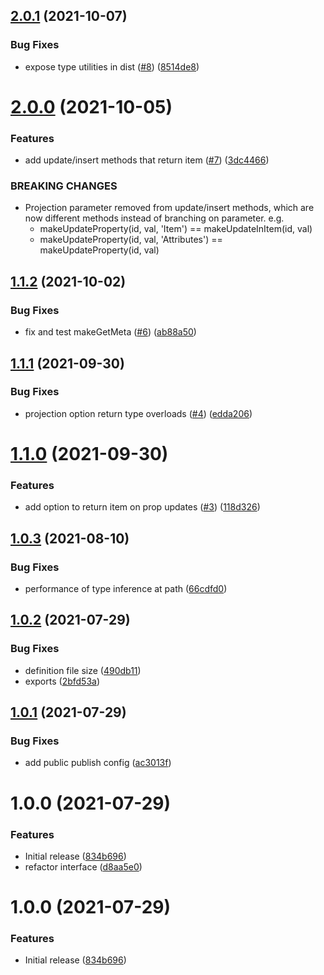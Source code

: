 ## [2.0.1](https://github.com/OS-Gurus/dynamodel/compare/v2.0.0...v2.0.1) (2021-10-07)


### Bug Fixes

* expose type utilities in dist ([#8](https://github.com/OS-Gurus/dynamodel/issues/8)) ([8514de8](https://github.com/OS-Gurus/dynamodel/commit/8514de8ab350b6895b51215a263f62ab17cbbf67))

# [2.0.0](https://github.com/OS-Gurus/dynamodel/compare/v1.1.2...v2.0.0) (2021-10-05)


### Features

* add update/insert methods that return item ([#7](https://github.com/OS-Gurus/dynamodel/issues/7)) ([3dc4466](https://github.com/OS-Gurus/dynamodel/commit/3dc4466a8fccda8368863486af4299739e7e553c))


### BREAKING CHANGES

* Projection parameter removed from update/insert methods, which are now different methods instead of branching on parameter. e.g.
  - makeUpdateProperty(id, val, 'Item') == makeUpdateInItem(id, val)
  - makeUpdateProperty(id, val, 'Attributes') == makeUpdateProperty(id, val)

## [1.1.2](https://github.com/OS-Gurus/dynamodel/compare/v1.1.1...v1.1.2) (2021-10-02)


### Bug Fixes

* fix and test makeGetMeta ([#6](https://github.com/OS-Gurus/dynamodel/issues/6)) ([ab88a50](https://github.com/OS-Gurus/dynamodel/commit/ab88a50000dca8b973d636e75456ed5008044b83))

## [1.1.1](https://github.com/OS-Gurus/dynamodel/compare/v1.1.0...v1.1.1) (2021-09-30)


### Bug Fixes

* projection option return type overloads ([#4](https://github.com/OS-Gurus/dynamodel/issues/4)) ([edda206](https://github.com/OS-Gurus/dynamodel/commit/edda206ac334d34ed19be68a968775645b435d6a))

# [1.1.0](https://github.com/OS-Gurus/dynamodel/compare/v1.0.3...v1.1.0) (2021-09-30)


### Features

* add option to return item on prop updates ([#3](https://github.com/OS-Gurus/dynamodel/issues/3)) ([118d326](https://github.com/OS-Gurus/dynamodel/commit/118d326b7f932aa14fcb6a60887f95f193e9a3db))

## [1.0.3](https://github.com/OS-Gurus/dynamodel/compare/v1.0.2...v1.0.3) (2021-08-10)


### Bug Fixes

* performance of type inference at path ([66cdfd0](https://github.com/OS-Gurus/dynamodel/commit/66cdfd0ab3e1fc8fb3fcf6db185254826a87b625))

## [1.0.2](https://github.com/OS-Gurus/dynamodel/compare/v1.0.1...v1.0.2) (2021-07-29)


### Bug Fixes

* definition file size ([490db11](https://github.com/OS-Gurus/dynamodel/commit/490db11faff1ee6c45176bf4df97fc20ce9268a9))
* exports ([2bfd53a](https://github.com/OS-Gurus/dynamodel/commit/2bfd53a752f5b117328b88b2d50053f3864b9a9b))

## [1.0.1](https://github.com/OS-Gurus/dynamodel/compare/v1.0.0...v1.0.1) (2021-07-29)


### Bug Fixes

* add public publish config ([ac3013f](https://github.com/OS-Gurus/dynamodel/commit/ac3013f4370b2956b137423dd6fd38f0452675f1))

# 1.0.0 (2021-07-29)


### Features

* Initial release ([834b696](https://github.com/OS-Gurus/dynamodel/commit/834b696edc7964e78b9d3c0ec6e2e56f1740a585))
* refactor interface ([d8aa5e0](https://github.com/OS-Gurus/dynamodel/commit/d8aa5e0f08b1fac807f4be8b2890bec85511a0a6))

# 1.0.0 (2021-07-29)


### Features

* Initial release ([834b696](https://github.com/OS-Gurus/dynamodel/commit/834b696edc7964e78b9d3c0ec6e2e56f1740a585))
